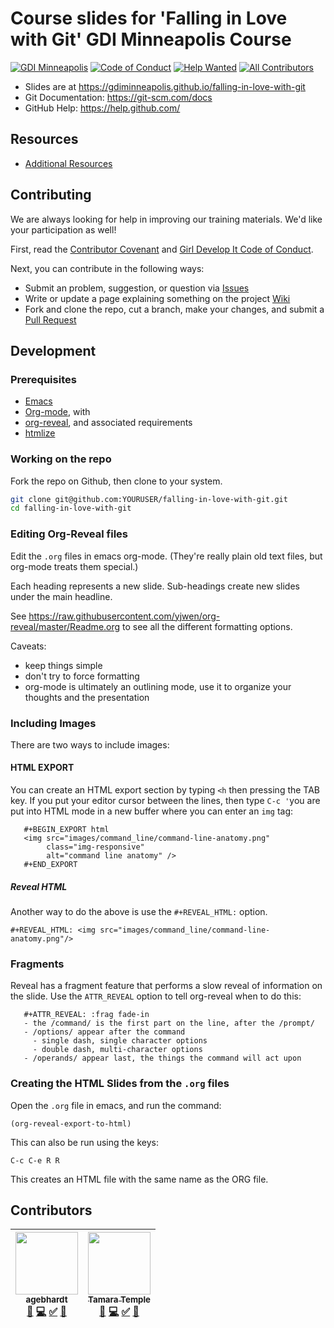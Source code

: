 # Course slides for 'Falling in Love with Git' GDI Minneapolis Course
[![GDI Minneapolis](https://img.shields.io/badge/GDI-Minneapolis-ff69b4.svg)](https://gdiminneapolis.com)
[![Code of Conduct](https://img.shields.io/badge/code_of-conduct-ff69b4.svg)](https://www.girldevelopit.com/code-of-conduct)
[![Help Wanted](https://img.shields.io/badge/help-wanted-green.svg)](#contibuting)
[![All Contributors](https://img.shields.io/badge/all_contributors-2-orange.svg?style=flat-square)](#contributors)

-   Slides are at
    <https://gdiminneapolis.github.io/falling-in-love-with-git>
-   Git Documentation: <https://git-scm.com/docs>
-   GitHub Help: <https://help.github.com/>

## Resources

-   [Additional Resources](Resources.org)


## Contributing

We are always looking for help in improving our training materials. We'd
like your participation as well!

First, read the [Contributor Covenant](CONTRIBUTOR_COVENANT.org) and
[Girl Develop It Code of Conduct](https://www.girldevelopit.com/code-of-conduct).

Next, you can contribute in the following ways:

-   Submit an problem, suggestion, or question via [Issues](https://github.com/gdiminneapolis/falling-in-love-with-git/issues)
-   Write or update a page explaining something on the project [Wiki](https://github.com/gdiminneapolis/falling-in-love-with-git/wiki)
-   Fork and clone the repo, cut a branch, make your changes, and submit
    a [Pull Request](https://github.com/gdiminneapolis/falling-in-love-with-git/pulls)


## Development

### Prerequisites

- [Emacs](https://www.gnu.org/software/emacs/)
- [Org-mode](http://orgmode.org/), with
- [org-reveal](https://github.com/yjwen/org-reveal/), and associated
  requirements
- [htmlize](https://github.com/hniksic/emacs-htmlize)

### Working on the repo

Fork the repo on Github, then clone to your system.

```bash
git clone git@github.com:YOURUSER/falling-in-love-with-git.git
cd falling-in-love-with-git
```

### Editing Org-Reveal files

Edit the `.org` files in emacs org-mode. (They're really plain old
text files, but org-mode treats them special.)

Each heading represents a new slide. Sub-headings create new slides
under the main headline.

See
<https://raw.githubusercontent.com/yjwen/org-reveal/master/Readme.org>
to see all the different formatting options.

Caveats:

- keep things simple
- don't try to force formatting
- org-mode is ultimately an outlining mode, use it to organize your
  thoughts and the presentation

### Including Images

There are two ways to include images:

#### HTML EXPORT

You can create an HTML export section by typing `<h` then pressing the
TAB key. If you put your editor cursor between the lines, then type
`C-c '`you are put into HTML mode in a new buffer where you can enter
an `img` tag:


```
   #+BEGIN_EXPORT html
   <img src="images/command_line/command-line-anatomy.png"
        class="img-responsive"
        alt="command line anatomy" />
   #+END_EXPORT
```

##### Reveal HTML

Another way to do the above is use the `#+REVEAL_HTML:` option.

```
#+REVEAL_HTML: <img src="images/command_line/command-line-anatomy.png"/>
```

### Fragments

Reveal has a fragment feature that performs a slow reveal of
information on the slide. Use the `ATTR_REVEAL` option to tell
org-reveal when to do this:

```
   #+ATTR_REVEAL: :frag fade-in
   - the /command/ is the first part on the line, after the /prompt/
   - /options/ appear after the command
     - single dash, single character options
     - double dash, multi-character options
   - /operands/ appear last, the things the command will act upon
```


### Creating the HTML Slides from the `.org` files

Open the `.org` file in emacs, and run the command:

`(org-reveal-export-to-html)`

This can also be run using the keys:

`C-c C-e R R`

This creates an HTML file with the same name as the ORG file.

## Contributors

<!-- ALL-CONTRIBUTORS-LIST:START - Do not remove or modify this section -->
| [<img src="https://avatars0.githubusercontent.com/u/12141607?v=4" width="100px;"/><br /><sub>agebhardt</sub>](https://github.com/agebhardt)<br />[📖](https://github.com/gdiminneapolis/falling-in-love-with-git/commits?author=agebhardt "Documentation") [💻](https://github.com/gdiminneapolis/falling-in-love-with-git/commits?author=agebhardt "Code") [✅](#tutorial-agebhardt "Tutorials") [📢](#talk-agebhardt "Talks") | [<img src="https://avatars3.githubusercontent.com/u/363583?v=4" width="100px;"/><br /><sub>Tamara Temple</sub>](http://swaac.tamouse.org)<br />[📖](https://github.com/gdiminneapolis/falling-in-love-with-git/commits?author=tamouse "Documentation") [💻](https://github.com/gdiminneapolis/falling-in-love-with-git/commits?author=tamouse "Code") [✅](#tutorial-tamouse "Tutorials") [📢](#talk-tamouse "Talks") |
| :---: | :---: |
<!-- ALL-CONTRIBUTORS-LIST:END -->
